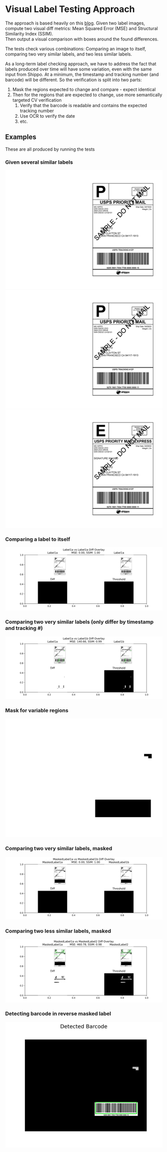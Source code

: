 # Visual Label Testing Approach
The approach is based heavily on this [blog](https://pyimagesearch.com/2017/06/19/image-difference-with-opencv-and-python/).
Given two label images, compute two visual diff metrics: Mean Squared Error (MSE) and Structural Similarity Index (SSIM).  
Then output a visual comparison with boxes around the found differences.

The tests check various combinations: Comparing an image to itself, comparing two very similar labels, and two less similar labels.

As a long-term label checking approach, we have to address the fact that labels produced over time will have some variation, 
even with the same input from Shippo.  At a minimum, the timestamp and tracking number (and barcode) will be different.
So the verification is split into two parts: 
1. Mask the regions expected to change and compare - expect identical
2. Then for the regions that are expected to change, use more semantically targeted CV verification
   1. Verify that the barcode is readable and contains the expected tracking number
   2. Use OCR to verify the date
   3. etc.

## Examples
These are all produced by running the tests
### Given several similar labels
![](../tests/images/label1a.png)
![](../tests/images/label1b.png)
![](../tests/images/label2.png)
### Comparing a label to itself
![](label1a-label1a.png)
### Comparing two very similar labels (only differ by timestamp and tracking #)
![](label1a-label1b.png)
### Mask for variable regions
![](../tests/images/label-mask.png)
### Comparing two very similar labels, masked
![](maskedlabel1a-maskedlabel1b.png)
### Comparing two less similar labels, masked
![](maskedlabel1a-maskedlabel2.png)
### Detecting barcode in reverse masked label
![](detected-barcode.png)

